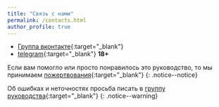 ```yaml
---
title: "Связь с нами"
permalink: /contacts.html
author_profile: true
---
```


* [Группа вконтакте](https://vk.com/nin_cfw){:target="_blank"}
* [telegram](https://t.me/homebrew_group){:target="_blank"} **18+**

Если вам помогло или просто понравилось это руководство, то мы принимаем [пожертвования](donations){:target="_blank"}
{: .notice--notice}

Об ошибках и неточностях просьба писать в [группу руководства](https://vk.com/nin_cfw){:target="_blank"}
{: .notice--warning}